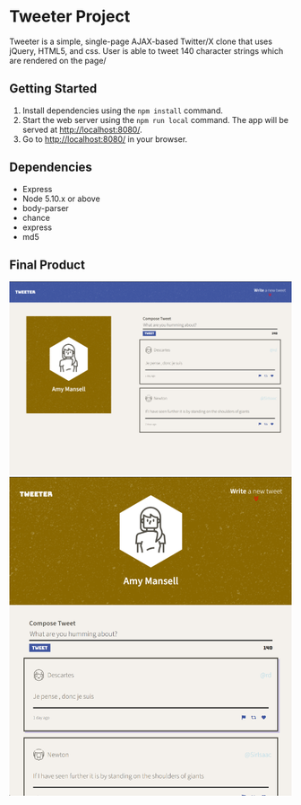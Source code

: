 # Tweeter Project
Tweeter is a simple, single-page AJAX-based Twitter/X clone that uses jQuery, HTML5, and css. User is able to tweet 140 character strings which are rendered on the page/

## Getting Started
1. Install dependencies using the `npm install` command.
2. Start the web server using the `npm run local` command. The app will be served at <http://localhost:8080/>.
3. Go to <http://localhost:8080/> in your browser.

## Dependencies
- Express
- Node 5.10.x or above
- body-parser
- chance
- express
- md5

## Final Product

!["Desktop View"](https://github.com/ahmedwaleed03/tweeter/blob/master/docs/Desktop%20View.png?raw=true)
!["Tablet View"](https://github.com/ahmedwaleed03/tweeter/blob/master/docs/Tablet%20View.png?raw=true)